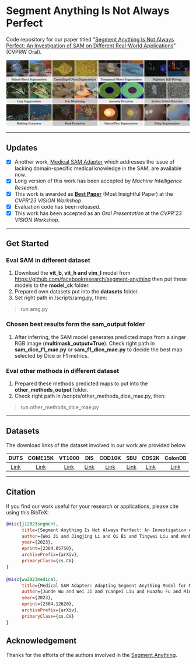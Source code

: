 # Segment Anything Is Not Always Perfect
Code repository for our paper titled "[Segment Anything Is Not Always Perfect: An Investigation of SAM on Different Real-World Applications](https://arxiv.org/abs/2304.05750)" (CVPRW Oral). 

![avatar](https://github.com/LiuTingWed/SAM-Not-Perfect/blob/main/sample.png)

------

## Updates
+ [x] Another work, [Medical SAM Adapter](https://arxiv.org/abs/2304.12620) which addresses the issue of lacking domain-specific medical knowledge in the SAM, are available now.
+ [x] Long version of this work has been accepted by *Machine Intelligence Research*.
+ [x] This work is awarded as **[Best Paper](https://vision-based-industrial-inspection.github.io/cvpr-2023/)** (Most Insightful Paper) at the *CVPR'23 VISION Workshop*.
+ [x] Evaluation code has been released.
+ [x] This work has been accepted as an *Oral Presentation* at the *CVPR'23 VISION Workshop*.

-------

## Get Started
### Eval SAM in different dataset
1. Download the **vit_b, vit_h and vim_l** model from https://github.com/facebookresearch/segment-anything then put these models to the **model_ck** folder.
2. Prepared own datasets put into the **datasets** folder.
3. Set right path in /scripts/amg.py, then:
> run amg.py
### Chosen best results form the sam_output folder
1. After inferring, the SAM model generates predicted maps from a singer RGB image (**multimask_output=True**). Check right path in **sam_dice_f1_mae.py** or **sam_f1_dice_mae.py** to decide the best map selected by Dice or F1 metrics. 
### Eval other methods in different dataset
1. Prepared these methods predicted maps to put into the **other_methods_output** folder.
2. Check right path in /scripts/other_methods_dice_mae.py, then:
> run other_methods_dice_mae.py
-------


## Datasets

The download links of the dataset involved in our work are provided below.

DUTS | COME15K | VT1000 | DIS | COD10K | SBU | CDS2K | ColonDB 
 :-: | :-: | :-: | :-: | :-: | :-: | :-: | :-:
[Link](http://saliencydetection.net/duts/) | [Link](https://github.com/jingzhang617/cascaded_rgbd_sod) | [Link](https://github.com/lz118/RGBT-Salient-Object-Detection) | [Link](https://xuebinqin.github.io/dis/index.html) | [Link](https://dengpingfan.github.io/pages/COD.html) | [Link](https://www3.cs.stonybrook.edu/~cvl/projects/shadow_noisy_label/index.html) | [Link](https://github.com/DengPingFan/CSU) | [Link](http://vi.cvc.uab.es/colon-qa/cvccolondb/) 

-------

## Citation
If you find our work useful for your research or applications, please cite using this BibTeX:
```bibtex
@misc{ji2023segment,
      title={Segment Anything Is Not Always Perfect: An Investigation of SAM on Different Real-world Applications}, 
      author={Wei Ji and Jingjing Li and Qi Bi and Tingwei Liu and Wenbo Li and Li Cheng},
      year={2023},
      eprint={2304.05750},
      archivePrefix={arXiv},
      primaryClass={cs.CV}
}

@misc{wu2023medical,
      title={Medical SAM Adapter: Adapting Segment Anything Model for Medical Image Segmentation}, 
      author={Junde Wu and Wei Ji and Yuanpei Liu and Huazhu Fu and Min Xu and Yanwu Xu and Yueming Jin},
      year={2023},
      eprint={2304.12620},
      archivePrefix={arXiv},
      primaryClass={cs.CV}
}
```

## Acknowledgement

Thanks for the efforts of the authors involved in the [Segment Anything](https://github.com/facebookresearch/segment-anything). 
